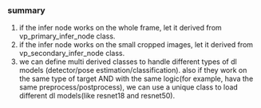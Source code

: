 

### summary ###
1. if the infer node works on the whole frame, let it derived from vp_primary_infer_node class.
2. if the infer node works on the small cropped images, let it derived from vp_secondary_infer_node class.
3. we can define multi derived classes to handle different types of dl models (detector/pose estimation/classification). also if they work on the same type of target AND with the same logic(for example, hava the same preprocess/postprocess), we can use a unique class to load different dl models(like resnet18 and resnet50).